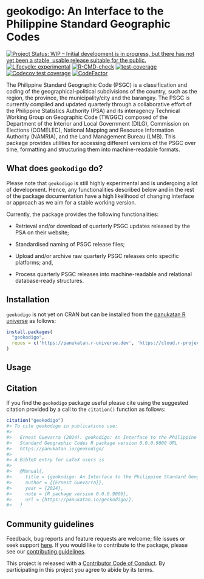 
<!-- README.md is generated from README.Rmd. Please edit that file -->

# geokodigo: An Interface to the Philippine Standard Geographic Codes

<!-- badges: start -->

[![Project Status: WIP – Initial development is in progress, but there
has not yet been a stable, usable release suitable for the
public.](https://www.repostatus.org/badges/latest/wip.svg)](https://www.repostatus.org/#wip)
[![Lifecycle:
experimental](https://img.shields.io/badge/lifecycle-experimental-orange.svg)](https://lifecycle.r-lib.org/articles/stages.html#experimental)
[![R-CMD-check](https://github.com/panukatan/geokodigo/actions/workflows/R-CMD-check.yaml/badge.svg)](https://github.com/panukatan/geokodigo/actions/workflows/R-CMD-check.yaml)
[![test-coverage](https://github.com/panukatan/geokodigo/actions/workflows/test-coverage.yaml/badge.svg)](https://github.com/panukatan/geokodigo/actions/workflows/test-coverage.yaml)
[![Codecov test
coverage](https://codecov.io/gh/panukatan/geokodigo/branch/main/graph/badge.svg)](https://app.codecov.io/gh/panukatan/geokodigo?branch=main)
[![CodeFactor](https://www.codefactor.io/repository/github/panukatan/geokodigo/badge)](https://www.codefactor.io/repository/github/panukatan/geokodigo)
<!-- badges: end -->

The Philippine Standard Geographic Code (PSGC) is a classification and
coding of the geographical-political subdivisions of the country, such
as the region, the province, the municipality/city and the barangay. The
PSGC is currently compiled and updated quarterly through a collaborative
effort of the Philippine Statistics Authority (PSA) and its interagency
Technical Working Group on Geographic Code (TWGGC) composed of the
Department of the Interior and Local Government (DILG), Commission on
Elections (COMELEC), National Mapping and Resource Information Authority
(NAMRIA), and the Land Management Bureau (LMB). This package provides
utilities for accessing different versions of the PSGC over time,
formatting and structuring them into machine-readable formats.

## What does `geokodigo` do?

Please note that `geokodigo` is still highly experimental and is
undergoing a lot of development. Hence, any functionalities described
below and in the rest of the package documentation have a high
likelihood of changing interface or approach as we aim for a stable
working version.

Currently, the package provides the following functionalities:

- Retrieval and/or download of quarterly PSGC updates released by the
  PSA on their website;

- Standardised naming of PSGC release files;

- Upload and/or archive raw quarterly PSGC releases onto specific
  platforms; and,

- Process quarterly PSGC releases into machine-readable and relational
  database-ready structures.

## Installation

`geokodigo` is not yet on CRAN but can be installed from the [panukatan
R universe](https://panukatan.r-universe.dev) as follows:

``` r
install.packages(
  "geokodigo",
  repos = c('https://panukatan.r-universe.dev', 'https://cloud.r-project.org')
)
```

## Usage

## Citation

If you find the `geokodigo` package useful please cite using the
suggested citation provided by a call to the `citation()` function as
follows:

``` r
citation("geokodigo")
#> To cite geokodigo in publications use:
#> 
#>   Ernest Guevarra (2024). geokodigo: An Interface to the Philippine
#>   Standard Geographic Codes R package version 0.0.0.9000 URL
#>   https://panukatan.io/geokodigo/
#> 
#> A BibTeX entry for LaTeX users is
#> 
#>   @Manual{,
#>     title = {geokodigo: An Interface to the Philippine Standard Geographic Codes},
#>     author = {{Ernest Guevarra}},
#>     year = {2024},
#>     note = {R package version 0.0.0.9000},
#>     url = {https://panukatan.io/geokodigo/},
#>   }
```

## Community guidelines

Feedback, bug reports and feature requests are welcome; file issues or
seek support [here](https://github.com/panukatan/geokodigo/issues). If
you would like to contribute to the package, please see our
[contributing
guidelines](https://panukatan.io/geokodigo/CONTRIBUTING.html).

This project is released with a [Contributor Code of
Conduct](https://panukatan.io/geokodigo/CODE_OF_CONDUCT.html). By
participating in this project you agree to abide by its terms.
